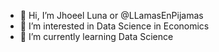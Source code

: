 - 👋 Hi, I’m Jhoeel Luna or @LLamasEnPijamas
- 👀 I’m interested in Data Science in Economics
- 🌱 I’m currently learning Data Science
